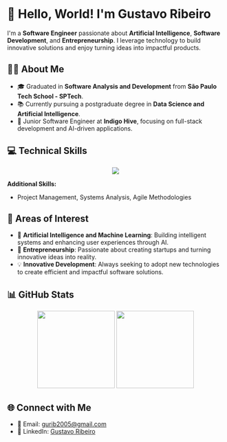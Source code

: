 # 👋 Hello, World! I'm Gustavo Ribeiro

I'm a **Software Engineer** passionate about **Artificial Intelligence**, **Software Development**, and **Entrepreneurship**. I leverage technology to build innovative solutions and enjoy turning ideas into impactful products.

## 👨‍💻 About Me

- 🎓 Graduated in **Software Analysis and Development** from **São Paulo Tech School - SPTech**.
- 📚 Currently pursuing a postgraduate degree in **Data Science and Artificial Intelligence**.
- 🚀 Junior Software Engineer at **Indigo Hive**, focusing on full-stack development and AI-driven applications.

## 💻 Technical Skills

<p align="center">
  <a href="https://skillicons.dev">
    <img src="https://skillicons.dev/icons?i=js,ts,python,java,cs,html,css,react,nextjs,nodejs,dotnet,postgres,mysql,docker,prisma,aws&perline=8" />
  </a>
</p>

**Additional Skills:**
- Project Management, Systems Analysis, Agile Methodologies

## 🧠 Areas of Interest

- 🤖 **Artificial Intelligence and Machine Learning**: Building intelligent systems and enhancing user experiences through AI.
- 🌟 **Entrepreneurship**: Passionate about creating startups and turning innovative ideas into reality.
- 💡 **Innovative Development**: Always seeking to adopt new technologies to create efficient and impactful software solutions.

## 📊 GitHub Stats
<div align="center">
  <img height="180em" src="https://github-readme-stats.vercel.app/api?username=ribgu&show_icons=true&theme=transparent"/>
  <img height="180em" src="https://github-readme-stats.vercel.app/api/top-langs/?username=ribgu&layout=compact&langs_count=16&theme=transparent"/>
</div>

## 🌐 Connect with Me

- 📧 Email: [gurib2005@gmail.com](mailto:gurib2005@gmail.com)
- 💼 LinkedIn: [Gustavo Ribeiro](https://www.linkedin.com/in/gustavo-alcantara-ribeiro/)
